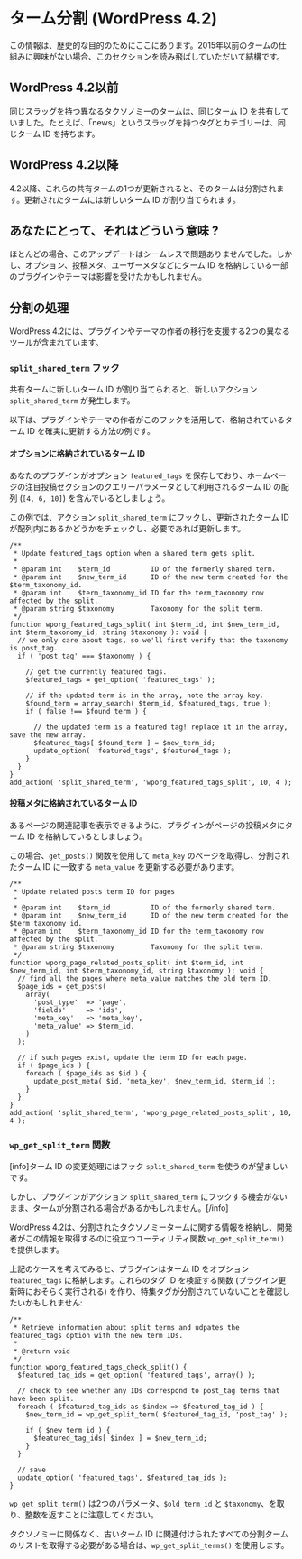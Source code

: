 <!-- 
# Term Splitting (WordPress 4.2)
 -->
# ターム分割 (WordPress 4.2)

<!-- 
This information is here for historical purposes. If you're not interested in how terms worked prior to 2015, you can skip this section.
 -->
この情報は、歴史的な目的のためにここにあります。2015年以前のタームの仕組みに興味がない場合、このセクションを読み飛ばしていただいて結構です。

<!-- 
## Prior to WordPress 4.2
 -->
## WordPress 4.2以前

<!-- 
Terms in different taxonomies with the same slug shared a single term ID. For instance, a tag and a category with the slug "news" had the same term ID.
 -->
同じスラッグを持つ異なるタクソノミーのタームは、同じターム ID を共有していました。たとえば、「news」というスラッグを持つタグとカテゴリーは、同じターム ID を持ちます。

<!-- 
## WordPress 4.2+
 -->
## WordPress 4.2以降

<!-- 
Beginning with 4.2, when one of these shared terms is updated, it will be split: the updated term will be assigned a new term ID.
 -->
4.2以降、これらの共有タームの1つが更新されると、そのタームは分割されます。更新されたタームには新しいターム ID が割り当てられます。

<!-- 
## What does it mean for you?
 -->
## あなたにとって、それはどういう意味 ?

<!-- 
In the vast majority of situations, this update was seamless and uneventful. However, some plugins and themes who store term IDs in options, post meta, user meta, or elsewhere might have been affected.
 -->
ほとんどの場合、このアップデートはシームレスで問題ありませんでした。しかし、オプション、投稿メタ、ユーザーメタなどにターム ID を格納している一部のプラグインやテーマは影響を受けたかもしれません。

<!-- 
## Handling the Split
 -->
## 分割の処理

<!-- 
WordPress 4.2 includes two different tools to help authors of plugins and themes with the transition.
 -->
WordPress 4.2には、プラグインやテーマの作者の移行を支援する2つの異なるツールが含まれています。

<!-- 
### The `split_shared_term` hook
 -->
### `split_shared_term` フック

<!-- 
When a shared term is assigned a new term ID, a new `split_shared_term` action is fired.
 -->
共有タームに新しいターム ID が割り当てられると、新しいアクション `split_shared_term` が発生します。

<!-- 
Here are a few examples of how plugin and theme authors can leverage this hook to ensure that stored term IDs are updated.
 -->
以下は、プラグインやテーマの作者がこのフックを活用して、格納されているターム ID を確実に更新する方法の例です。

<!-- 
#### Term ID stored in an option
 -->
#### オプションに格納されているターム ID

<!-- 
Let's say your plugin stores an option called `featured_tags` that contains an array of term IDs (`[4, 6, 10]`) that serve as the query parameter for your homepage featured posts section.
 -->
あなたのプラグインがオプション `featured_tags` を保存しており、ホームページの注目投稿セクションのクエリーパラメータとして利用されるターム ID の配列 (`[4, 6, 10]`) を含んでいるとしましょう。

<!-- 
In this example, you'll hook to `split_shared_term` action, check whether the updated term ID is in the array, and update if necessary.
 -->
この例では、アクション `split_shared_term` にフックし、更新されたターム ID が配列内にあるかどうかをチェックし、必要であれば更新します。

```
/**
 * Update featured_tags option when a shared term gets split.
 *
 * @param int    $term_id          ID of the formerly shared term.
 * @param int    $new_term_id      ID of the new term created for the $term_taxonomy_id.
 * @param int    $term_taxonomy_id ID for the term_taxonomy row affected by the split.
 * @param string $taxonomy         Taxonomy for the split term.
 */
function wporg_featured_tags_split( int $term_id, int $new_term_id, int $term_taxonomy_id, string $taxonomy ): void {
  // we only care about tags, so we'll first verify that the taxonomy is post_tag.
  if ( 'post_tag' === $taxonomy ) {

    // get the currently featured tags.
    $featured_tags = get_option( 'featured_tags' );

    // if the updated term is in the array, note the array key.
    $found_term = array_search( $term_id, $featured_tags, true );
    if ( false !== $found_term ) {

      // the updated term is a featured tag! replace it in the array, save the new array.
      $featured_tags[ $found_term ] = $new_term_id;
      update_option( 'featured_tags', $featured_tags );
    }
  }
}
add_action( 'split_shared_term', 'wporg_featured_tags_split', 10, 4 );
```

<!-- 
#### Term ID stored in post meta
 -->
#### 投稿メタに格納されているターム ID

<!-- 
Let's say your plugin stores a term ID in post meta for pages so that you can show related posts for a certain page.
 -->
あるページの関連記事を表示できるように、プラグインがページの投稿メタにターム ID を格納しているとしましょう。

<!-- 
In this case, you need to use the `get_posts()` function to get the pages with your `meta_key` and update the `meta_value` matching the split term ID.
 -->
この場合、`get_posts()` 関数を使用して `meta_key` のページを取得し、分割されたターム ID に一致する `meta_value` を更新する必要があります。

```
/**
 * Update related posts term ID for pages
 *
 * @param int    $term_id          ID of the formerly shared term.
 * @param int    $new_term_id      ID of the new term created for the $term_taxonomy_id.
 * @param int    $term_taxonomy_id ID for the term_taxonomy row affected by the split.
 * @param string $taxonomy         Taxonomy for the split term.
 */
function wporg_page_related_posts_split( int $term_id, int $new_term_id, int $term_taxonomy_id, string $taxonomy ): void {
  // find all the pages where meta_value matches the old term ID.
  $page_ids = get_posts(
    array(
      'post_type'  => 'page',
      'fields'     => 'ids',
      'meta_key'   => 'meta_key',
      'meta_value' => $term_id,
    )
  );

  // if such pages exist, update the term ID for each page.
  if ( $page_ids ) {
    foreach ( $page_ids as $id ) {
      update_post_meta( $id, 'meta_key', $new_term_id, $term_id );
    }
  }
}
add_action( 'split_shared_term', 'wporg_page_related_posts_split', 10, 4 );
```

<!-- 
### The `wp_get_split_term` function
 -->
### `wp_get_split_term` 関数

<!-- 
[info]Using the `split_shared_term` hook is the preferred method for processing Term ID changes.
 -->
[info]ターム ID の変更処理にはフック `split_shared_term` を使うのが望ましいです。

<!-- 
However, there may be cases where Terms are split without your plugin having a chance to hook to the `split_shared_term` action.[/info]
 -->
しかし、プラグインがアクション `split_shared_term` にフックする機会がないまま、タームが分割される場合があるかもしれません。[/info]

<!-- 
WordPress 4.2 stores information about taxonomy terms that have been split, and provides the `wp_get_split_term()` utility function to help developers retrieve this information.
 -->
WordPress 4.2は、分割されたタクソノミータームに関する情報を格納し、開発者がこの情報を取得するのに役立つユーティリティ関数 `wp_get_split_term()` を提供します。

<!-- 
Consider the case above, where your plugin stores term IDs in an option named `featured_tags`. You may want to build a function that validates these tag IDs (perhaps to be run on plugin update), to be sure that none of the featured tags has been split:
 -->
上記のケースを考えてみると、プラグインはターム ID をオプション `featured_tags` に格納します。これらのタグ ID を検証する関数 (プラグイン更新時におそらく実行される) を作り、特集タグが分割されていないことを確認したいかもしれません:

```
/**
 * Retrieve information about split terms and udpates the featured_tags option with the new term IDs.
 *
 * @return void
 */
function wporg_featured_tags_check_split() {
  $featured_tag_ids = get_option( 'featured_tags', array() );

  // check to see whether any IDs correspond to post_tag terms that have been split.
  foreach ( $featured_tag_ids as $index => $featured_tag_id ) {
    $new_term_id = wp_get_split_term( $featured_tag_id, 'post_tag' );

    if ( $new_term_id ) {
      $featured_tag_ids[ $index ] = $new_term_id;
    }
  }

  // save
  update_option( 'featured_tags', $featured_tag_ids );
}
```

<!-- 
Note that `wp_get_split_term()` takes two parameters, `$old_term_id` and `$taxonomy` and returns an integer.
 -->
`wp_get_split_term()` は2つのパラメータ、`$old_term_id` と `$taxonomy`、を取り、整数を返すことに注意してください。

<!-- 
If you need to retrieve a list of all split terms associated with an old Term ID, regardless of taxonomy, use `wp_get_split_terms()`.
 -->
タクソノミーに関係なく、古いターム ID に関連付けられたすべての分割タームのリストを取得する必要がある場合は、`wp_get_split_terms()` を使用します。